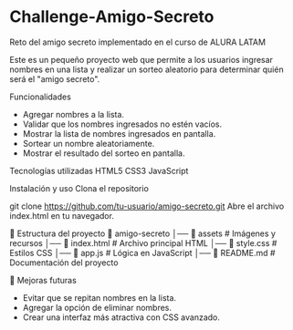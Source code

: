 # Challenge-Amigo-Secreto
Reto del amigo secreto implementado en el curso de ALURA LATAM

Este es un pequeño proyecto web que permite a los usuarios ingresar nombres en una lista y realizar un sorteo aleatorio para determinar quién será el "amigo secreto".

Funcionalidades
* Agregar nombres a la lista.
* Validar que los nombres ingresados no estén vacíos.
* Mostrar la lista de nombres ingresados en pantalla.
* Sortear un nombre aleatoriamente.
* Mostrar el resultado del sorteo en pantalla.

Tecnologías utilizadas
HTML5
CSS3
JavaScript

Instalación y uso
Clona el repositorio

git clone https://github.com/tu-usuario/amigo-secreto.git
Abre el archivo index.html en tu navegador.

📂 Estructura del proyecto
📁 amigo-secreto
│── 📂 assets          # Imágenes y recursos
│── 📜 index.html      # Archivo principal HTML
│── 📜 style.css       # Estilos CSS
│── 📜 app.js          # Lógica en JavaScript
│── 📜 README.md       # Documentación del proyecto


📌 Mejoras futuras
* Evitar que se repitan nombres en la lista.
* Agregar la opción de eliminar nombres.
* Crear una interfaz más atractiva con CSS avanzado.
